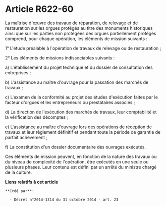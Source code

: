# Article R622-60

La maîtrise d'œuvre des travaux de réparation, de relevage et de restauration sur les orgues protégés au titre des monuments
historiques ainsi que sur les parties non protégées des orgues partiellement protégés comprend, pour chaque opération, les
éléments de mission suivants : 

1° L'étude préalable à l'opération de travaux de relevage ou de restauration ; 

2° Les éléments de missions indissociables suivants : 

a) L'établissement du projet technique et du dossier de consultation des entreprises ; 

b) L'assistance au maître d'ouvrage pour la passation des marchés de travaux ; 

c) L'examen de la conformité au projet des études d'exécution faites par le facteur d'orgues et les entrepreneurs ou
prestataires associés ; 

d) La direction de l'exécution des marchés de travaux, leur comptabilité et la vérification des décomptes ; 

e) L'assistance au maître d'ouvrage lors des opérations de réception de travaux et leur règlement définitif et pendant toute
la période de garantie de parfait achèvement ; 

f) La constitution d'un dossier documentaire des ouvrages exécutés. 

Ces éléments de mission peuvent, en fonction de la nature des travaux ou du niveau de complexité de l'opération, être
exécutés en une seule ou plusieurs phases. Leur contenu est défini par un arrêté du ministre chargé de la culture.

**Liens relatifs à cet article**

	**Créé par**:

	  - Décret n°2014-1314 du 31 octobre 2014 - art. 23
